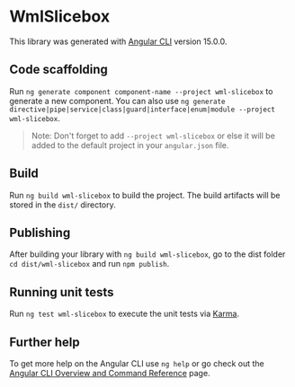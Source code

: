 # WmlSlicebox

This library was generated with [Angular CLI](https://github.com/angular/angular-cli) version 15.0.0.

## Code scaffolding

Run `ng generate component component-name --project wml-slicebox` to generate a new component. You can also use `ng generate directive|pipe|service|class|guard|interface|enum|module --project wml-slicebox`.
> Note: Don't forget to add `--project wml-slicebox` or else it will be added to the default project in your `angular.json` file. 

## Build

Run `ng build wml-slicebox` to build the project. The build artifacts will be stored in the `dist/` directory.

## Publishing

After building your library with `ng build wml-slicebox`, go to the dist folder `cd dist/wml-slicebox` and run `npm publish`.

## Running unit tests

Run `ng test wml-slicebox` to execute the unit tests via [Karma](https://karma-runner.github.io).

## Further help

To get more help on the Angular CLI use `ng help` or go check out the [Angular CLI Overview and Command Reference](https://angular.io/cli) page.
